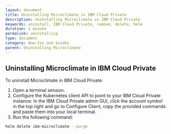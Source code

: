 ```yaml
---
layout: document
title: Uninstalling Microclimate in IBM Cloud Private
description: Uninstalling Microclimate in IBM Cloud Private
keywords: uninstall, IBM Cloud Private, remove, delete, helm
duration: 1 minute
permalink: uninstallicp
type: document
category: How-tos and Guides
parent: Uninstalling Microclimate
---
```


## Uninstalling Microclimate in IBM Cloud Private

To uninstall Microclimate in IBM Cloud Private:

1. Open a terminal session.
2. Configure the Kubernetes client API to point to your IBM Cloud Private instance: In the IBM Cloud Private admin GUI, click the account symbol in the top right and go to Configure Client, copy the provided commands and paste them into your local terminal.
3. Run the following command:
```bash
helm delete ibm-microclimate --purge
```
